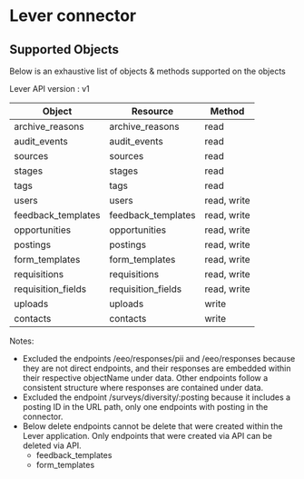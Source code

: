 # Lever connector


## Supported Objects 
Below is an exhaustive list of objects & methods supported on the objects

Lever API version : v1

| Object                  | Resource           | Method       |
| ----------------------- | ------------------ | ------------ |
| archive_reasons         | archive_reasons    | read         |
| audit_events            | audit_events       | read         |
| sources                 | sources            | read         |
| stages                  | stages             | read         |
| tags                    | tags               | read         |
| users                   | users              | read, write  |
| feedback_templates      | feedback_templates | read, write  |
| opportunities           | opportunities      | read, write  |
| postings                | postings           | read, write  |
| form_templates          | form_templates     | read, write  |
| requisitions            | requisitions       | read, write  |
| requisition_fields      | requisition_fields | read, write  |
| uploads                 | uploads            | write        |
| contacts                | contacts           | write        |


Notes:
- Excluded the endpoints /eeo/responses/pii and /eeo/responses because they are not direct endpoints, and their responses are embedded within their respective objectName under data. Other endpoints follow a consistent structure where responses are contained under data.
- Excluded the endpoint /surveys/diversity/:posting because it includes a posting ID in the URL path, only one endpoints with posting in the connector.
- Below delete endpoints cannot be delete that were created within the Lever application. Only endpoints that were created via API can be deleted via API.
    - feedback_templates
	- form_templates
